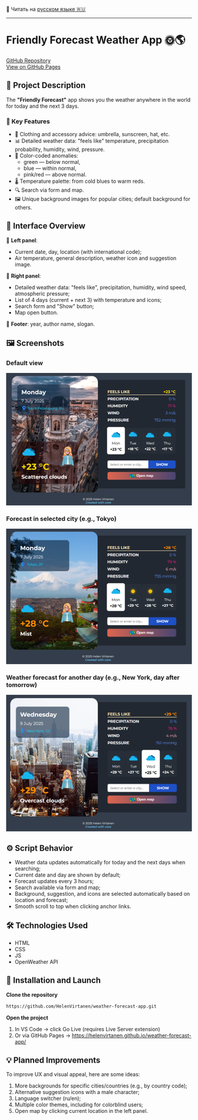 📑 Читать на [русском языке  🇷🇺](README.ru.md)

---

# Friendly Forecast Weather App 🌞🌎

[GitHub Repository](https://github.com/HelenVirtanen/weather-forecast-app)  
[View on GitHub Pages](https://helenvirtanen.github.io/weather-forecast-app/)

## 📖 Project Description
The **"Friendly Forecast"** app shows you the weather anywhere in the world for today and the next 3 days.

### 🌟 Key Features
* 🧥 Clothing and accessory advice: umbrella, sunscreen, hat, etc.
* 📊 Detailed weather data: "feels like" temperature, precipitation probability, humidity, wind, pressure.
* 🎨 Color-coded anomalies:
  * green — below normal,  
  * blue — within normal,  
  * pink/red — above normal.
* 🌡️ Temperature palette: from cold blues to warm reds.
* 🔍 Search via form and map.
* 🖼️ Unique background images for popular cities; default background for others.

## 🧭 Interface Overview
🔹 **Left panel**:
  - Current date, day, location (with international code);  
  - Air temperature, general description, weather icon and suggestion image.

🔸 **Right panel**:
  - Detailed weather data: "feels like", precipitation, humidity, wind speed, atmospheric pressure;  
  - List of 4 days (current + next 3) with temperature and icons;  
  - Search form and "Show" button;  
  - Map open button.

🔻 **Footer**: year, author name, slogan.

## 🖼️ Screenshots
### Default view
![Default](./screenshots/default.png)

### Forecast in selected city (e.g., Tokyo)
![Tokyo](./screenshots/tokyo.png)

### Weather forecast for another day (e.g., New York, day after tomorrow)
![New York](./screenshots/new-york.png)

## ⚙️ Script Behavior
* Weather data updates automatically for today and the next days when searching;
* Current date and day are shown by default;
* Forecast updates every 3 hours;
* Search available via form and map;
* Background, suggestion, and icons are selected automatically based on location and forecast;
* Smooth scroll to top when clicking anchor links.

## 🛠️ Technologies Used
* HTML  
* CSS  
* JS  
* OpenWeather API

## 🚀 Installation and Launch
**Clone the repository**
```bash
https://github.com/HelenVirtanen/weather-forecast-app.git
```

**Open the project**
1) In VS Code → click Go Live (requires Live Server extension)
2) Or via GitHub Pages → https://helenvirtanen.github.io/weather-forecast-app/

## 💡 Planned Improvements
To improve UX and visual appeal, here are some ideas:
1) More backgrounds for specific cities/countries (e.g., by country code);
2) Alternative suggestion icons with a male character;
3) Language switcher (ru/en);
4) Multiple color themes, including for colorblind users;
5) Open map by clicking current location in the left panel.
